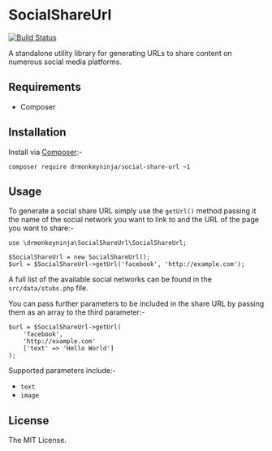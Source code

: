 SocialShareUrl
==============

[![Build Status](https://travis-ci.org/drmonkeyninja/social-share-url.svg)](https://travis-ci.org/drmonkeyninja/social-share-url)

A standalone utility library for generating URLs to share content on numerous social media platforms.

Requirements
------------

* Composer

Installation
------------

Install via [Composer](https://getcomposer.org):-

	composer require drmonkeyninja/social-share-url ~1

Usage
-----

To generate a social share URL simply use the `getUrl()` method passing it the name of the social network you want to link to and the URL of the page you want to share:-

	use \drmonkeyninja\SocialShareUrl\SocialShareUrl;

    $SocialShareUrl = new SocialShareUrl();
    $url = $SocialShareUrl->getUrl('facebook', 'http://example.com');

A full list of the available social networks can be found in the `src/data/stubs.php` file.

You can pass further parameters to be included in the share URL by passing them as an array to the third parameter:-

	$url = $SocialShareUrl->getUrl(
		'facebook',
		'http://example.com'
		['text' => 'Hello World']
	);

Supported parameters include:-

* `text`
* `image`

License
-------

The MIT License.